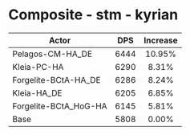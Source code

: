 # Composite - stm - kyrian
| Actor | DPS | Increase |
|---|:---:|:---:|
|Pelagos-CM-HA_DE|6444|10.95%|
|Kleia-PC-HA|6290|8.31%|
|Forgelite-BCtA-HA_DE|6286|8.24%|
|Kleia-HA_DE|6205|6.85%|
|Forgelite-BCtA_HoG-HA|6145|5.81%|
|Base|5808|0.00%|

